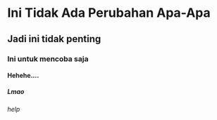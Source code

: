# Ini Tidak Ada Perubahan Apa-Apa
## Jadi ini tidak penting
### Ini untuk mencoba saja
#### Hehehe....
##### Lmao
###### help
